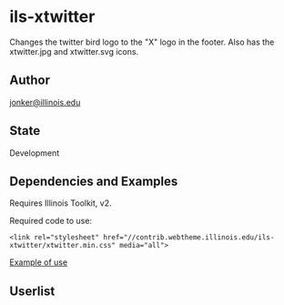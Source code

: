 # ils-xtwitter

Changes the twitter bird logo to the "X" logo in the footer. Also has the xtwitter.jpg and xtwitter.svg icons.

## Author

jonker@illinois.edu

## State

Development

## Dependencies and Examples

Requires Illinois Toolkit, v2.

Required code to use:

    <link rel="stylesheet" href="//contrib.webtheme.illinois.edu/ils-xtwitter/xtwitter.min.css" media="all">

[Example of use](https://contrib.webtheme.illinois.edu/ils-xtwitter/example.html)
   
## Userlist



